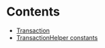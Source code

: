 

# Contents
- [Transaction](TransactionHelper.sol/struct.Transaction.md)
- [TransactionHelper constants](TransactionHelper.sol/constants.TransactionHelper.md)
